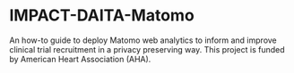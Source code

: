 # IMPACT-DAITA-Matomo
An how-to guide to deploy Matomo web analytics to inform and improve clinical trial recruitment in a privacy preserving way. This project is funded by American Heart Association (AHA).
